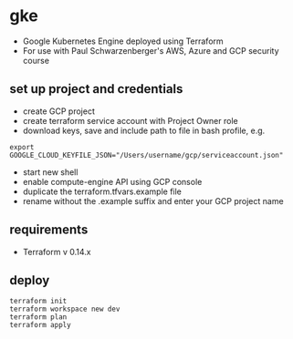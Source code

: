 # gke
* Google Kubernetes Engine deployed using Terraform
* For use with Paul Schwarzenberger's AWS, Azure and GCP security course

## set up project and credentials
* create GCP project
* create terraform service account with Project Owner role
* download keys, save and include path to file in bash profile, e.g.
```
export GOOGLE_CLOUD_KEYFILE_JSON="/Users/username/gcp/serviceaccount.json"
```
* start new shell
* enable compute-engine API using GCP console
* duplicate the terraform.tfvars.example file
* rename without the .example suffix and enter your GCP project name

## requirements
* Terraform v 0.14.x

## deploy

```
terraform init
terraform workspace new dev
terraform plan
terraform apply
```
